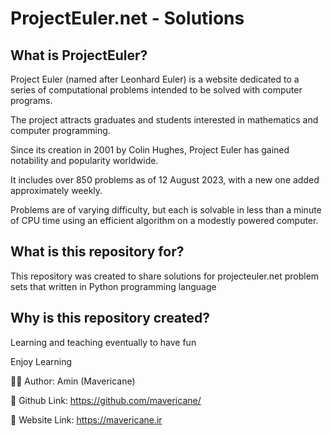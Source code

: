 # ProjectEuler.net - Solutions
## What is ProjectEuler?
Project Euler (named after Leonhard Euler) is a website dedicated to a series of computational problems intended to be solved with computer programs.

The project attracts graduates and students interested in mathematics and computer programming.

Since its creation in 2001 by Colin Hughes, Project Euler has gained notability and popularity worldwide.

It includes over 850 problems as of 12 August 2023, with a new one added approximately weekly.

Problems are of varying difficulty, but each is solvable in less than a minute of CPU time using an efficient algorithm on a modestly powered computer.

## What is this repository for?
This repository was created to share solutions for projecteuler.net problem sets that written in Python programming language

## Why is this repository created?
Learning and teaching eventually to have fun

Enjoy Learning

👨‍💻 Author: Amin (Mavericane)

🔗 Github Link: https://github.com/mavericane/

🔗 Website Link: https://mavericane.ir

